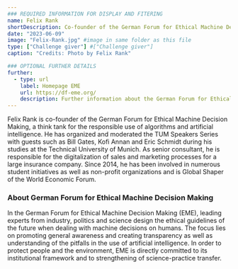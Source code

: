 ```yaml
---
### REQUIRED INFORMATION FOR DISPLAY AND FITERING
name: Felix Rank
shortDescription: Co-founder of the German Forum for Ethical Machine Decision Making
date: "2023-06-09"
image: "Felix-Rank.jpg" #image in same folder as this file
type: ["Challenge giver"] #["Challenge giver"]
caption: "Credits: Photo by Felix Rank"

### OPTIONAL FURTHER DETAILS
further:
  - type: url
    label: Homepage EME
    url: https://df-eme.org/
    description: Further information about the German Forum for Ethical Machine Decision Making
---
```


Felix Rank is co-founder of the German Forum for Ethical Machine Decision Making, a think tank for the responsible use of algorithms and artificial intelligence. He has organized and moderated the TUM Speakers Series with guests such as Bill Gates, Kofi Annan and Eric Schmidt during his studies at the Technical University of Munich. As senior consultant, he is responsible for the digitalization of sales and marketing processes for a large insurance company. Since 2014, he has been involved in numerous student initiatives as well as non-profit organizations and is Global Shaper of the World Economic Forum.

### About German Forum for Ethical Machine Decision Making

In the German Forum for Ethical Machine Decision Making (EME), leading experts from industry, politics and science design the ethical guidelines of the future when dealing with machine decisions on humans.
The focus lies on promoting general awareness and creating transparency as well as understanding of the pitfalls in the use of artificial intelligence.
In order to protect people and the environment, EME is directly committed to its institutional framework and to strengthening of science-practice transfer.
